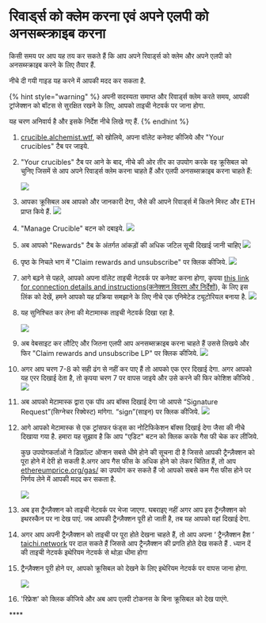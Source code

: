 # रिवार्ड्स को क्लेम करना एवं अपने एलपी को अनसब्स्क्राइब करना

किसी समय पर आप यह तय कर सकते हैं कि आप अपने रिवार्ड्स को क्लेम और अपने एलपी को अनसब्स्क्राइब करने के लिए तैयार हैं.

नीचे दी गयी गाइड यह करने में आपकी मदद कर सकता है.

{% hint style="warning" %}
अपनी सदस्यता समाप्त और रिवार्ड्स क्लेम करते समय, आपकी ट्रांजेक्शन को बॉटस से सुरक्षित रखने के लिए, आपको ताइची नेटवर्क पर जाना होगा.

यह चरण अनिवार्य है और इसके निर्देश नीचे लिखे गए हैं.
{% endhint %}

1. [crucible.alchemist.wtf](https://crucible.alchemist.wtf/), को खोलिये, अपना वॉलेट कनेक्ट कीजिये और "Your crucibles" टैब पर जाइये.
2. "Your crucibles" टैब पर आने के बाद, नीचे की ओर तीर का उपयोग करके वह क्रूसिबल को चुनिए जिसमें से आप अपने रिवार्ड्स क्लेम करना चाहते हैं और एलपी अनसब्सक्राइब करना चाहते हैं:

  
   ![](../../.gitbook/assets/screenshot-2021-05-07-at-12.50.58.png) 

3. आपका क्रूसिबल अब आपको और जानकारी देगा, जैसे की आपने रिवार्ड्स में कितने मिस्ट और ETH प्राप्त किये हैं. ![](../../.gitbook/assets/screenshot-2021-05-07-at-12.50.42.png) 
4. "Manage Crucible" बटन को दबाइये.  ![](../../.gitbook/assets/screenshot-2021-05-07-at-12.51.04.png) 
5. अब आपको "Rewards" टैब के अंतर्गत आंकड़ों की अधिक जटिल सूची दिखाई जानी चाहिए  ![](../../.gitbook/assets/screenshot-2021-05-07-at-12.51.22.png) 
6. पृष्ठ के निचले भाग में "Claim rewards and unsubscribe" पर क्लिक कीजिये. ![](../../.gitbook/assets/screenshot-2021-05-07-at-13.05.52.png) 
7. आगे बढ़ने से पहले, आपको अपना वॉलेट ताइची नेटवर्क पर कनेक्ट करना होगा, कृपया [this link for connection details and instructions](https://github.com/Taichi-Network/docs/blob/master/sendPriveteTx_tutorial.md)\([कनेक्शन विवरण और निर्देशों](https://github.com/Taichi-Network/docs/blob/master/sendPriveteTx_tutorial.md)\), के लिए इस लिंक को देखें, हमने आपको यह प्रक्रिया समझाने के लिए नीचे एक एनिमेटेड ट्यूटोरियल बनाया है. ![](../../.gitbook/assets/taichi-network-add.gif) 
8. यह सुनिश्चित कर लेना की मेटामास्क ताइची नेटवर्क दिखा रहा है.

   ![](https://i.imgur.com/kszVVbq.png)

9. अब वेबसाइट कर लौटिए और जितना एलपी आप अनसब्सक्राइब करना चाहते हैं उससे लिखये और फिर "Claim rewards and unsubscribe LP" पर क्लिक कीजिये. ![](../../.gitbook/assets/screenshot-2021-05-07-at-13.06.00.png) 
10. अगर आप चरण 7-8 को सही ढंग से नहीं कर पाए हैं तो आपको एक एरर दिखाई देगा. अगर आपको यह एरर दिखाई देता है, तो कृपया चरण 7 पर वापस जाइये और उसे करने की फिर कोशिश कीजिये .  ![](../../.gitbook/assets/screenshot-2021-05-07-at-13.06.44.png) 
11. अब आपको मेटामास्क द्वारा एक पॉप अप बॉक्स दिखाई देगा जो आपसे “Signature Request”\(सिग्नेचर रिक्वेस्ट\) मांगेगा. “sign”\(साइन\) पर क्लिक कीजिये.  ![](../../.gitbook/assets/screenshot-2021-05-07-at-13.11.35.png) 
12. आगे आपको मेटामास्क से एक ट्रांसफर फंड्स का नोटिफिकेशन बॉक्स दिखाई देगा जैसा की नीचे दिखाया गया है. हमारा यह सुझाव है कि आप "एडिट" बटन को क्लिक करके गैस फी चेक कर लीजिये. 

    कुछ उपयोगकर्ताओं ने डिफ़ॉल्ट ऑप्शन सबसे धीमे होने की सूचना दी है जिससे आपकी ट्रैन्ज़ैक्शन को पूरा होने में देरी हो सकती है.अगर आप गैस फीस के अधिक होने को लेकर चिंतित हैं, तो आप [ethereumprice.org/gas/](https://ethereumprice.org/gas/) का उपयोग कर सकते हैं जो आपको सबसे कम गैस फीस होने पर निर्णय लेने में आपकी मदद कर सकता है.

    ![](../../.gitbook/assets/screenshot-2021-05-07-at-13.11.44.png) 

13. अब इस ट्रैन्ज़ैक्शन को ताइची नेटवर्क पर भेजा जाएगा. घबराइए नहीं अगर आप इस ट्रैन्ज़ैक्शन को इथरस्कैन पर ना देख पाएं. जब आपकी ट्रैन्ज़ैक्शन पूरी हो जाती है, तब यह आपको वहां दिखाई देगा.
14. अगर आप अपनी ट्रैन्ज़ैक्शन को ताइची पर पूरा होते देखना चाहते हैं, तो आप अपना ‘ ट्रैन्ज़ैक्शन हैश ’ [taichi.network](https://taichi.network/) पर दाल सकते हैं जिससे आप ट्रैन्ज़ैक्शन की प्रगति होते देख सकते हैं .  ध्यान दें की ताइची नेटवर्क इथेरियम नेटवर्क से थोड़ा धीमा होगा
15. ट्रैन्ज़ैक्शन पूरी होने पर, आपको क्रूसिबल को देखने के लिए इथेरियम नेटवर्क पर वापस जाना होगा.

    ![](https://i.imgur.com/fcPY6Zp.png) 

16. 'रिफ्रेश' को क्लिक कीजिये और अब आप एलपी टोकनस के बिना क्रूसिबल को देख पाएंगे.

\*\*\*\*

